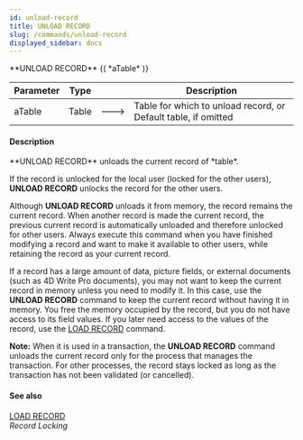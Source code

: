 ```yaml
---
id: unload-record
title: UNLOAD RECORD
slug: /commands/unload-record
displayed_sidebar: docs
---
```


<!--REF #_command_.UNLOAD RECORD.Syntax-->**UNLOAD RECORD** {( *aTable* )}<!-- END REF-->
<!--REF #_command_.UNLOAD RECORD.Params-->
| Parameter | Type |  | Description |
| --- | --- | --- | --- |
| aTable | Table | &#x1F852; | Table for which to unload record, or Default table, if omitted |

<!-- END REF-->

#### Description 

<!--REF #_command_.UNLOAD RECORD.Summary-->**UNLOAD RECORD** unloads the current record of *table*.<!-- END REF-->

If the record is unlocked for the local user (locked for the other users), **UNLOAD RECORD** unlocks the record for the other users.

Although **UNLOAD RECORD** unloads it from memory, the record remains the current record. When another record is made the current record, the previous current record is automatically unloaded and therefore unlocked for other users. Always execute this command when you have finished modifying a record and want to make it available to other users, while retaining the record as your current record.

If a record has a large amount of data, picture fields, or external documents (such as 4D Write Pro documents), you may not want to keep the current record in memory unless you need to modify it. In this case, use the **UNLOAD RECORD** command to keep the current record without having it in memory. You free the memory occupied by the record, but you do not have access to its field values. If you later need access to the values of the record, use the [LOAD RECORD](load-record.md) command.

**Note:** When it is used in a transaction, the **UNLOAD RECORD** command unloads the current record only for the process that manages the transaction. For other processes, the record stays locked as long as the transaction has not been validated (or cancelled).

#### See also 

[LOAD RECORD](load-record.md)  
*Record Locking*  